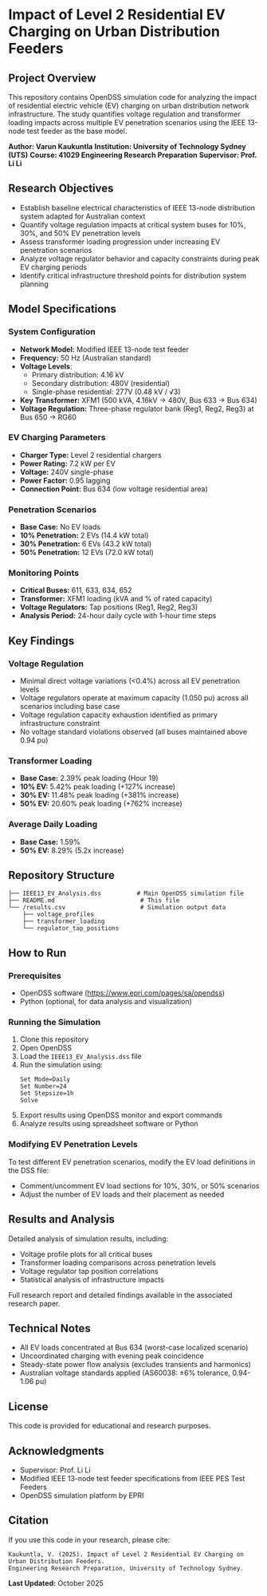 # Impact of Level 2 Residential EV Charging on Urban Distribution Feeders

## Project Overview
This repository contains OpenDSS simulation code for analyzing the impact of residential electric vehicle (EV) charging on urban distribution network infrastructure. 
The study quantifies voltage regulation and transformer loading impacts across multiple EV penetration scenarios using the IEEE 13-node test feeder as the base model.

**Author: Varun Kaukuntla**
**Institution: University of Technology Sydney (UTS)** 
**Course: 41029 Engineering Research Preparation** 
**Supervisor: Prof. Li Li**

## Research Objectives
- Establish baseline electrical characteristics of IEEE 13-node distribution system adapted for Australian context
- Quantify voltage regulation impacts at critical system buses for 10%, 30%, and 50% EV penetration levels
- Assess transformer loading progression under increasing EV penetration scenarios
- Analyze voltage regulator behavior and capacity constraints during peak EV charging periods
- Identify critical infrastructure threshold points for distribution system planning

## Model Specifications

### System Configuration
- **Network Model:** Modified IEEE 13-node test feeder
- **Frequency:** 50 Hz (Australian standard)
- **Voltage Levels**:
  - Primary distribution: 4.16 kV
  - Secondary distribution: 480V (residential)
  - Single-phase residential: 277V (0.48 kV / √3)
- **Key Transformer:** XFM1 (500 kVA, 4.16kV → 480V, Bus 633 → Bus 634)
- **Voltage Regulation:** Three-phase regulator bank (Reg1, Reg2, Reg3) at Bus 650 → RG60

### EV Charging Parameters
- **Charger Type:** Level 2 residential chargers
- **Power Rating:** 7.2 kW per EV
- **Voltage:** 240V single-phase
- **Power Factor:** 0.95 lagging
- **Connection Point:** Bus 634 (low voltage residential area)

### Penetration Scenarios
- **Base Case:** No EV loads
- **10% Penetration:** 2 EVs (14.4 kW total)
- **30% Penetration:** 6 EVs (43.2 kW total)
- **50% Penetration:** 12 EVs (72.0 kW total)

### Monitoring Points
- **Critical Buses:** 611, 633, 634, 652
- **Transformer:** XFM1 loading (kVA and % of rated capacity)
- **Voltage Regulators:** Tap positions (Reg1, Reg2, Reg3)
- **Analysis Period:** 24-hour daily cycle with 1-hour time steps

## Key Findings

### Voltage Regulation
- Minimal direct voltage variations (<0.4%) across all EV penetration levels
- Voltage regulators operate at maximum capacity (1.050 pu) across all scenarios including base case
- Voltage regulation capacity exhaustion identified as primary infrastructure constraint
- No voltage standard violations observed (all buses maintained above 0.94 pu)

### Transformer Loading
- **Base Case:** 2.39% peak loading (Hour 19)
- **10% EV:** 5.42% peak loading (+127% increase)
- **30% EV:** 11.48% peak loading (+381% increase)
- **50% EV:** 20.60% peak loading (+762% increase)

### Average Daily Loading
- **Base Case:** 1.59%
- **50% EV:** 8.29% (5.2x increase)

## Repository Structure
```
├── IEEE13_EV_Analysis.dss          # Main OpenDSS simulation file
├── README.md                        # This file
└── /results.csv                     # Simulation output data
    ├── voltage_profiles
    ├── transformer_loading
    └── regulator_tap_positions
```

## How to Run

### Prerequisites
- OpenDSS software (https://www.epri.com/pages/sa/opendss)
- Python (optional, for data analysis and visualization)

### Running the Simulation
1. Clone this repository
2. Open OpenDSS
3. Load the `IEEE13_EV_Analysis.dss` file
4. Run the simulation using:
   ```
   Set Mode=Daily
   Set Number=24
   Set Stepsize=1h
   Solve
   ```
5. Export results using OpenDSS monitor and export commands
6. Analyze results using spreadsheet software or Python

### Modifying EV Penetration Levels
To test different EV penetration scenarios, modify the EV load definitions in the DSS file:
- Comment/uncomment EV load sections for 10%, 30%, or 50% scenarios
- Adjust the number of EV loads and their placement as needed

## Results and Analysis
Detailed analysis of simulation results, including:
- Voltage profile plots for all critical buses
- Transformer loading comparisons across penetration levels
- Voltage regulator tap position correlations
- Statistical analysis of infrastructure impacts

Full research report and detailed findings available in the associated research paper.

## Technical Notes
- All EV loads concentrated at Bus 634 (worst-case localized scenario)
- Uncoordinated charging with evening peak coincidence
- Steady-state power flow analysis (excludes transients and harmonics)
- Australian voltage standards applied (AS60038: ±6% tolerance, 0.94-1.06 pu)

## License
This code is provided for educational and research purposes.

## Acknowledgments
- Supervisor: Prof. Li Li
- Modified IEEE 13-node test feeder specifications from IEEE PES Test Feeders
- OpenDSS simulation platform by EPRI

## Citation
If you use this code in your research, please cite:
```
Kaukuntla, V. (2025). Impact of Level 2 Residential EV Charging on Urban Distribution Feeders. 
Engineering Research Preparation, University of Technology Sydney.
```

**Last Updated:** October 2025
